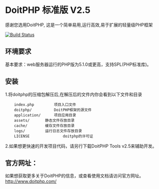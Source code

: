 DoitPHP 标准版 V2.5
=============================
感谢您选用DoitPHP, 这是一个简单易用,运行高效,易于扩展的轻量级PHP框架

[![Build Status](http://www.doitphp.com/assets/images/doitphp_friendlink_logo.jpg)](http://www.doitphp.com)

环境要求
------------
基本要求：web服务器运行的PHP版为5.1.0或更高，支持SPL(PHP标准库)。


安装
------------
1.将doitphp的压缩包解压后,在解压后的文件内你会看到以下文件和目录

		index.php		  项目入口文件
		doitphp/		  DoitPHP框架的源文件
		application/	  项目应用目录
		assets/		  静态文件存放目录
		cache/		  缓存文件存放目录
		logs/		  运行日志文件存放目录
		LICENSE               doitphp的许可证


2.如果想更快速的开发项目代码，请另行下载DoitPHP Tools v2.5来辅助开发。

官方网址：
------------
如果想获取更多关于DoitPHP的信息，或查看使用文档请访问官方网址。
	http://www.doitphp.com/